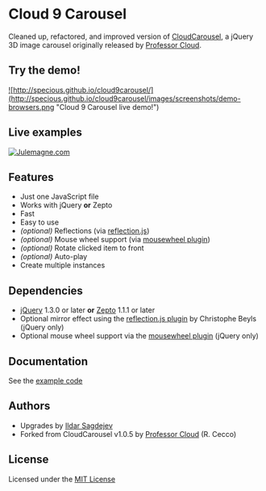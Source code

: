 # Cloud 9 Carousel

Cleaned up, refactored, and improved version of [CloudCarousel](http://webscripts.softpedia.com/script/Image-Galleries/Image-Tools/Cloud-Carousel-65275.html), a jQuery 3D image carousel originally released by [Professor Cloud](#authors).

## Try the **demo**!

<a href="http://specious.github.io/cloud9carousel/">![http://specious.github.io/cloud9carousel/](http://specious.github.io/cloud9carousel/images/screenshots/demo-browsers.png "Cloud 9 Carousel live demo!")</a>

## Live examples

<a href="http://www.julemagne.com/">![Julemagne.com](http://specious.github.io/cloud9carousel/images/screenshots/julemagne.png "Julemagne.com")</a>

## Features

- Just one JavaScript file
- Works with jQuery **or** Zepto
- Fast
- Easy to use
- *(optional)* Reflections (via [reflection.js](http://www.digitalia.be/software/reflectionjs-for-jquery))
- *(optional)* Mouse wheel support (via [mousewheel plugin](http://plugins.jquery.com/mousewheel/))
- *(optional)* Rotate clicked item to front
- *(optional)* Auto-play
- Create multiple instances

## Dependencies

- [jQuery](https://github.com/jquery/jquery) 1.3.0 or later **or** [Zepto](https://github.com/madrobby/zepto) 1.1.1 or later
- Optional mirror effect using the [reflection.js plugin](http://www.digitalia.be/software/reflectionjs-for-jquery) by Christophe Beyls (jQuery only)
- Optional mouse wheel support via the [mousewheel plugin](http://plugins.jquery.com/mousewheel/) (jQuery only)

## Documentation

See the [example code](https://github.com/specious/cloud9carousel/tree/gh-pages)

## Authors

- Upgrades by [Ildar Sagdejev](http://twitter.com/tknomad)
- Forked from CloudCarousel v1.0.5 by [Professor Cloud](http://www.professorcloud.com/) (R. Cecco)

## License

Licensed under the [MIT License](http://en.wikipedia.org/wiki/MIT_License)